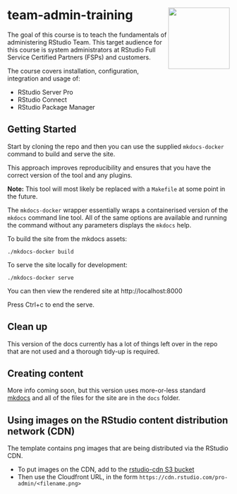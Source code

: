 
<!-- README.md is generated from README.Rmd. Please edit that file -->

# team-admin-training <img src='https://cdn.rstudio.com/pro-admin/pres/include/r-admins-button-small.png' align="right" height="139" />

The goal of this course is to teach the fundamentals of administering
RStudio Team. This target audience for this course is system
administrators at RStudio Full Service Certified Partners (FSPs) and
customers.

The course covers installation, configuration, integration and usage of:

  - RStudio Server Pro
  - RStudio Connect
  - RStudio Package Manager

## Getting Started

Start by cloning the repo and then you can use the supplied
`mkdocs-docker` command to build and serve the site.

This approach improves reproducibility and ensures that
you have the correct version of the tool and any plugins.

**Note:** This tool will most likely be replaced with a `Makefile` at
some point in the future.

The `mkdocs-docker` wrapper essentially wraps a containerised version of
the `mkdocs` command line tool. All of the same options are available
and running the command without any parameters displays the `mkdocs`
help.

To build the site from the mkdocs assets:

    ./mkdocs-docker build

To serve the site locally for development:

    ./mkdocs-docker serve

You can then view the rendered site at http://localhost:8000

Press Ctrl+c to end the serve.

## Clean up

This version of the docs currently has a lot of things left over in the
repo that are not used and a thorough tidy-up is required.

## Creating content

More info coming soon, but this version uses more-or-less standard
[mkdocs](https://www.mkdocs.org) and all of the files for the site are
in the `docs` folder.


## Using images on the RStudio content distribution network (CDN)

The template contains png images that are being distributed via the
RStudio CDN.

  - To put images on the CDN, add to the [rstudio-cdn S3
    bucket](https://s3.console.aws.amazon.com/s3/buckets/rstudio-cdn/?region=us-west-2&tab=overview)
  - Then use the Cloudfront URL, in the form
    `https://cdn.rstudio.com/pro-admin/<filename.png>`
